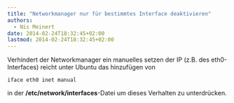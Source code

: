 ```yaml
---
title: "Networkmanager nur für bestimmtes Interface deaktivieren"
authors:
  - Nis Meinert
date: 2014-02-24T18:32:45+02:00
lastmod: 2014-02-24T18:32:45+02:00
---
```


Verhindert der Networkmanager ein manuelles setzen der IP (z.B. des eth0-Interfaces) reicht unter Ubuntu das hinzufügen von

```plain {linenos=false}
iface eth0 inet manual
```

in der **/etc/network/interfaces**-Datei um dieses Verhalten zu unterdrücken.
